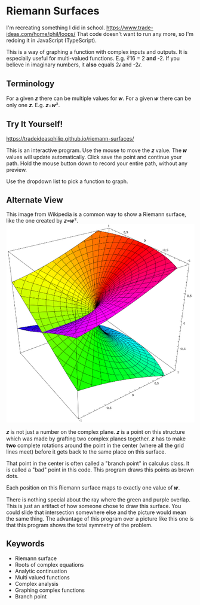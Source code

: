 # Riemann Surfaces

I'm recreating something I did in school.
https://www.trade-ideas.com/home/phil/loops/
That code doesn't want to run any more, so I'm redoing it in JavaScript (TypeScript).

This is a way of graphing a function with complex inputs and outputs.
It is especially useful for multi-valued functions.
E.g. ∜16 = 2 **and** -2.
If you believe in imaginary numbers, it **also** equals 2𝓲 and -2𝓲.

## Terminology

For a given 𝒛 there can be multiple values for 𝒘.
For a given 𝒘 there can be only one 𝒛.
E.g. 𝒛=𝒘².

## Try It Yourself!

https://tradeideasphilip.github.io/riemann-surfaces/

This is an interactive program.
Use the mouse to move the 𝒛 value.
The 𝒘 values will update automatically.
Click save the point and continue your path.
Hold the mouse button down to record your entire path, without any preview.

Use the dropdown list to pick a function to graph.

## Alternate View

This image from Wikipedia is a common way to show a Riemann surface, like the one created by 𝒛=𝒘².
![Riemann surface 3d graph from Wikipedia](./public/Riemann_surface_sqrt.svg)

𝒛 is not just a number on the complex plane.
𝒛 is a point on this structure which was made by grafting two complex planes together.
𝒛 has to make **two** complete rotations around the point in the center (where all the grid lines meet) before it gets back to the same place on this surface.

That point in the center is often called a "branch point" in calculus class.
It is called a "bad" point in this code.
This program draws this points as brown dots.

Each position on this Riemann surface maps to exactly one value of 𝒘.

There is nothing special about the ray where the green and purple overlap.
This is just an artifact of how someone chose to draw this surface.
You could slide that intersection somewhere else and the picture would mean the same thing.
The advantage of this program over a picture like this one is that this program shows the total symmetry of the problem.

## Keywords

- Riemann surface
- Roots of complex equations
- Analytic continuation
- Multi valued functions
- Complex analysis
- Graphing complex functions
- Branch point
